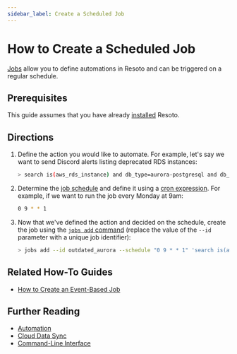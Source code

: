 ```yaml
---
sidebar_label: Create a Scheduled Job
---
```


# How to Create a Scheduled Job

[Jobs](../../concepts/automation/index.md) allow you to define automations in Resoto and can be triggered on a regular schedule.

## Prerequisites

This guide assumes that you have already [installed](../../getting-started/install-resoto/index.md) Resoto.

## Directions

1. Define the action you would like to automate. For example, let's say we want to send Discord alerts listing deprecated RDS instances:

   ```bash
   > search is(aws_rds_instance) and db_type=aurora-postgresql and db_version~11 | discord title="Outdated Aurora databases found." message="This version is outdated and should be migrated!"
   ```

2. Determine the [job schedule](../../concepts/automation/index.md#schedule-trigger) and define it using a [cron expression](https://crontab.guru). For example, if we want to run the job every Monday at 9am:

   ```bash
   0 9 * * 1
   ```

3. Now that we've defined the action and decided on the schedule, create the job using the [`jobs add` command](../../reference/cli/action-commands/jobs/add.md) (replace the value of the `--id` parameter with a unique job identifier):

   ```bash
   > jobs add --id outdated_aurora --schedule "0 9 * * 1" 'search is(aws_rds_instance) and db_type=aurora-postgresql and db_version~11 | discord title="Outdated Aurora databases found." message="This version is outdated and should be migrated!"'
   ```

## Related How-To Guides

- [How to Create an Event-Based Job](./create-an-event-based-job.md)

## Further Reading

- [Automation](../../concepts/automation/index.md)
- [Cloud Data Sync](../../concepts/cloud-data-sync/index.md)
- [Command-Line Interface](../../reference/cli/index.md)
